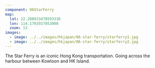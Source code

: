 ```yaml
---
component: 06StarFerry
map:
  lat: 22.288933478593336
  lon: 114.1703557853008
  zoom: 13
images:
  - image: ../../images/hkjapan/06-star-ferry/starferry1.jpg
  - image: ../../images/hkjapan/06-star-ferry/starferry2.jpg
---
```


The Star Ferry is an iconic Hong Kong transportation. Going across the harbour between Kowloon and HK Island.